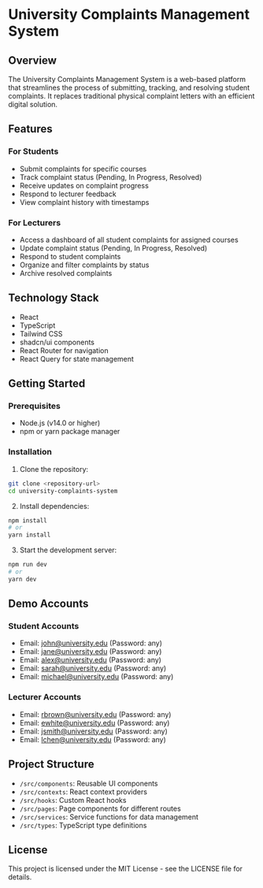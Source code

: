 
# University Complaints Management System

## Overview

The University Complaints Management System is a web-based platform that streamlines the process of submitting, tracking, and resolving student complaints. It replaces traditional physical complaint letters with an efficient digital solution.

## Features

### For Students
- Submit complaints for specific courses
- Track complaint status (Pending, In Progress, Resolved)
- Receive updates on complaint progress
- Respond to lecturer feedback
- View complaint history with timestamps

### For Lecturers
- Access a dashboard of all student complaints for assigned courses
- Update complaint status (Pending, In Progress, Resolved)
- Respond to student complaints
- Organize and filter complaints by status
- Archive resolved complaints

## Technology Stack

- React
- TypeScript
- Tailwind CSS
- shadcn/ui components
- React Router for navigation
- React Query for state management

## Getting Started

### Prerequisites

- Node.js (v14.0 or higher)
- npm or yarn package manager

### Installation

1. Clone the repository:
```bash
git clone <repository-url>
cd university-complaints-system
```

2. Install dependencies:
```bash
npm install
# or
yarn install
```

3. Start the development server:
```bash
npm run dev
# or
yarn dev
```

## Demo Accounts

### Student Accounts
- Email: john@university.edu (Password: any)
- Email: jane@university.edu (Password: any)
- Email: alex@university.edu (Password: any)
- Email: sarah@university.edu (Password: any)
- Email: michael@university.edu (Password: any)

### Lecturer Accounts
- Email: rbrown@university.edu (Password: any)
- Email: ewhite@university.edu (Password: any)
- Email: jsmith@university.edu (Password: any)
- Email: lchen@university.edu (Password: any)

## Project Structure

- `/src/components`: Reusable UI components
- `/src/contexts`: React context providers
- `/src/hooks`: Custom React hooks
- `/src/pages`: Page components for different routes
- `/src/services`: Service functions for data management
- `/src/types`: TypeScript type definitions

## License

This project is licensed under the MIT License - see the LICENSE file for details.
